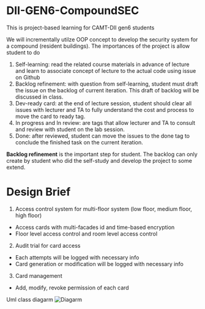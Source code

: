 # DII-GEN6-CompoundSEC
This is project-based learning for CAMT-DII gen6 students

We will incrementally utilze OOP concept to develop the security system for a compound (resident buildings).
The importances of the project is allow student to do
1. Self-learning: read the related course materials in advance of lecture and learn to associate concept of lecture to the actual code using issue on Github
2. Backlog refinement: with question from self-learning, student must draft the issue on the backlog of current iteration. This draft of backlog will be discussed in class.
3. Dev-ready card: at the end of lecture session, student should clear all issues with lecturer and TA to fully understand the cost and process to move the card to ready tag.
4. In progress and In review: are tags that allow lecturer and TA to consult and review with student on the lab session.
5. Done: after reviewed, student can move the issues to the done tag to conclude the finished task on the current iteration.

**Backlog refinement** is the important step for student. The backlog can only create by student who did the self-study and develop the project to some extend.

# Design Brief
1. Access control system for multi-floor system (low floor, medium floor, high floor)
- Access cards with multi-facades id and time-based encryption
- Floor level access control and room level access control
2. Audit trial for card access
- Each attempts will be logged with necessary info
- Card generation or modification will be logged with necessary info
3. Card management 
- Add, modify, revoke permission of each card

Uml class diagarm
![Diagarm](https://github.com/user-attachments/assets/8208c511-fb41-43b8-bd83-607091ebba9e)
